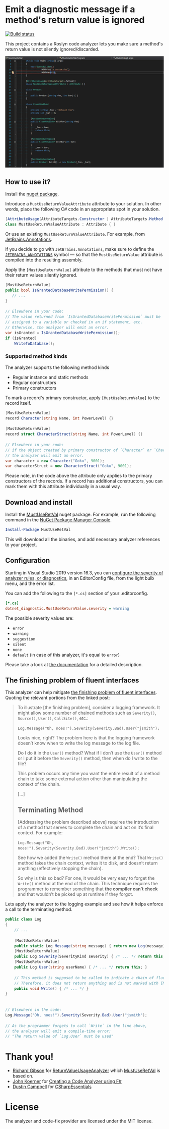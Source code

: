 # Emit a diagnostic message if a method's return value is ignored

[![Build status](https://ci.appveyor.com/api/projects/status/nqx9jyt0q2hlep98?svg=true)](https://ci.appveyor.com/project/mykolav/must-use-ret-val-fs)

This project contains a Roslyn code analyzer lets you make sure a method's return value is not silently ignored/discarded.

![The MustUseRetVal analyzer in action](./must-use-ret-val-demo.gif)

## How to use it?

Install the [nuget package](https://www.nuget.org/packages/MustUseRetVal).

Introduce a `MustUseReturnValueAttribute` attribute to your solution. In other words, place the following C# code in an appropriate spot in your solution.

```csharp
[AttributeUsage(AttributeTargets.Constructor | AttributeTargets.Method | AttributeTargets.Class | AttributeTargets.Struct)]
class MustUseReturnValueAttribute : Attribute { }
```

Or use an existing `MustUseReturnValueAttribute`. For example, from [JetBrains.Annotations](https://www.nuget.org/packages/JetBrains.Annotations).

If you decide to go with `JetBrains.Annotations`, make sure to define the [`JETBRAINS_ANNOTATIONS`](https://blog.jetbrains.com/dotnet/2015/08/12/how-to-use-jetbrains-annotations-to-improve-resharper-inspections/) symbol &mdash; so that the `MustUseReturnValue` attribute is compiled into the resulting assembly.

Apply the `[MustUseReturnValue]` attribute to the methods that must not have their return values silently ignored.

```csharp
[MustUseReturnValue]
public bool IsGrantedDatabaseWritePermission() {
   // ...
}

// Elsewhere in your code:
// The value returned from `IsGrantedDatabaseWritePermission` must be
// assigned to a variable or checked in an if statement, etc.
// Otherwise, the analyzer will emit an error.
var isGranted = IsGrantedDatabaseWritePermission();
if (isGranted)
    WriteToDatabase();
```

### Supported method kinds

The analyzer supports the following method kinds  
- Regular instance and static methods
- Regular constructors
- Primary constructors 

To mark a record's primary constructor, apply `[MustUseReturnValue]` to the record itself.

```csharp
[MustUseReturnValue]
record Character(string Name, int PowerLevel) {}

[MustUseReturnValue]
record struct CharacterStruct(string Name, int PowerLevel) {}

// Elsewhere in your code:
// if the object created by primary constructor of `Character` or `CharacterStruct` is discarded,
// the analyzer will emit an error.
var character = new Character("Goku", 9001);
var characterStruct = new CharacterStruct("Goku", 9001);
```

Please note, in the code above the attribute only applies to the primary constructors of the records. If a record has additional constructors, you can mark them with this attribute individually in a usual way.

## Download and install

Install the [MustUseRetVal](https://www.nuget.org/packages/MustUseRetVal) nuget package.
For example, run the following command in the [NuGet Package Manager Console](https://docs.microsoft.com/en-us/nuget/tools/package-manager-console).

```powershell
Install-Package MustUseRetVal
```

This will download all the binaries, and add necessary analyzer references to your project.

## Configuration

Starting in Visual Studio 2019 version 16.3, you can [configure the severity of analyzer rules, or diagnostics](https://learn.microsoft.com/en-us/visualstudio/code-quality/use-roslyn-analyzers?view=vs-2022#configure-severity-levels), in an EditorConfig file, from the light bulb menu, and the error list.

You can add the following to the `[*.cs]` section of your .editorconfig.

```ini
[*.cs]
dotnet_diagnostic.MustUseReturnValue.severity = warning
```

The possible severity values are:
- `error`
- `warning`
- `suggestion`
- `silent`
- `none`
- `default` (in case of this analyzer, it's equal to `error`)

Please take a look at [the documentation](https://learn.microsoft.com/en-us/visualstudio/code-quality/use-roslyn-analyzers?view=vs-2022#configure-severity-levels) for a detailed description.

## The finishing problem of fluent interfaces

This analyzer can help mitigate [the finishing problem of fluent interfaces](https://daveaglick.com/posts/method-chaining-fluent-interfaces-and-the-finishing-problem). Quoting the relevant portions from the linked post:

> To illustrate [the finishing problem], consider a logging framework. It might allow some number of chained methods such as `Severity()`, `Source()`, `User()`, `CallSite()`, etc.:  
>  
> `Log.Message("Oh, noes!").Severity(Severity.Bad).User("jsmith");`  
>  
> Looks nice, right? The problem here is that the logging framework doesn’t know when to write the log message to the log file.  
> 
> Do I do it in the `User()` method? What if I don’t use the `User()` method or I put it before the `Severity()` method, then when do I write to the file?  
> 
> This problem occurs any time you want the entire result of a method chain to take some external action other than manipulating the context of the chain.
>
>  [...]
>
> ## Terminating Method
> 
> [Addressing the problem described above] requires the introduction of a method that serves to complete the chain and act on it’s final context. For example:
> 
> `Log.Message("Oh, noes!").Severity(Severity.Bad).User("jsmith").Write();`
> 
> See how we added the `Write()` method there at the end? That `Write()` method takes the chain context, writes it to disk, and doesn’t return anything (effectively stopping the chain).
>  
> So why is this so bad? For one, it would be very easy to forget the `Write()` method at the end of the chain. This technique requires the programmer to remember something that **the compiler can’t check** and that wouldn’t be picked up at runtime if they forgot.

Lets apply the analyzer to the logging example and see how it helps enforce a call to the terminating method.
```csharp
public class Log 
{
    // ...
    
    [MustUseReturnValue]
    public static Log Message(string message) { return new Log(message); }
    [MustUseReturnValue]
    public Log Severity(SeverityKind severity) { /* ... */ return this; }
    [MustUseReturnValue]
    public Log User(string userName) { /* ... */ return this; }
    
    // This method is supposed to be called to indicate a chain of fluent calls is complete.
    // Therefore, it does not return anything and is not marked with [MustUseReturnValue]. 
    public void Write() { /* ... */ }
}


// Elsewhere in the code:
Log.Message("Oh, noes!").Severity(Severity.Bad).User("jsmith");

// As the programmer forgets to call `Write` in the line above,
// the analyzer will emit a compile-time error: 
// "The return value of `Log.User` must be used"
```

# Thank you!

- [Richard Gibson](https://github.com/Richiban) for [ReturnValueUsageAnalyzer](https://github.com/Richiban/Richiban.Analyzer/tree/master/ReturnValueUsageAnalyzer/ReturnValueUsageAnalyzer) which [MustUseRetVal](https://github.com/mykolav/must-use-ret-val-fs) is based on.
- [John Koerner](https://github.com/johnkoerner) for [Creating a Code Analyzer using F#](https://johnkoerner.com/code-analysis/creating-a-code-analyzer-using-f/)
- [Dustin Campbell](https://github.com/DustinCampbell) for [CSharpEssentials](https://github.com/DustinCampbell/CSharpEssentials)

# License

The analyzer and code-fix provider are licensed under the MIT license.

